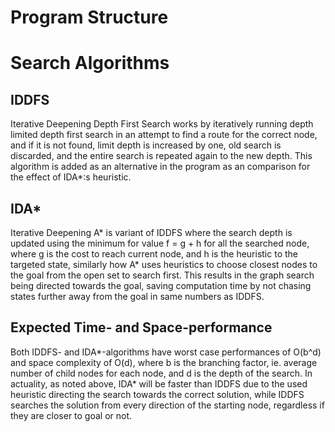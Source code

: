 Program Structure
=================

Search Algorithms
=================

IDDFS
-----

Iterative Deepening Depth First Search works by iteratively running depth limited depth first search in an attempt to find a route for the correct node, and if it is not found, limit depth is increased by one, old search is discarded, and the entire search is repeated again to the new depth. This algorithm is added as an alternative in the program as an comparison for the effect of IDA*:s heuristic.

IDA*
----

Iterative Deepening A* is variant of IDDFS where the search depth is updated using the minimum for value f = g + h for all the searched node, where g is the cost to reach current node, and h is the heuristic to the targeted state, similarly how A* uses heuristics to choose closest nodes to the goal from the open set to search first. This results in the graph search being directed towards the goal, saving computation time by not chasing states further away from the goal in same numbers as IDDFS.

Expected Time- and Space-performance
------------------------------------

Both IDDFS- and IDA*-algorithms have worst case performances of O(b^d) and space complexity of O(d), where b is the branching factor, ie. average number of child nodes for each node, and d is the depth of the search. In actuality, as noted above, IDA* will be faster than IDDFS due to the used heuristic directing the search towards the correct solution, while IDDFS searches the solution from every direction of the starting node, regardless if they are closer to goal or not.
